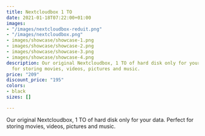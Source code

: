 ```yaml
---
title: Nextcloudbox 1 TO
date: 2021-01-18T07:22:00+01:00
images:
- "/images/nextcloudbox-reduit.png"
- "/images/nextcloudbox.png"
- images/showcase/showcase-1.png
- images/showcase/showcase-2.png
- images/showcase/showcase-3.png
- images/showcase/showcase-4.png
description: Our original Nextcloudbox, 1 TO of hard disk only for your data. Perfect
  for storing movies, videos, pictures and music.
price: "209"
discount_price: "195"
colors:
- black
sizes: []

---
```

Our original Nextcloudbox, 1 TO of hard disk only for your data. Perfect for storing movies, videos, pictures and music.